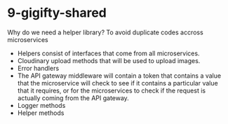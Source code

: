# 9-gigifty-shared

Why do we need a helper library? 
To avoid duplicate codes accross microservices

- Helpers consist of interfaces that come from all microservices.
- Cloudinary upload methods that will be used to upload images.
- Error handlers
- The API gateway middleware will contain a token that contains a value that the microservice will check to see if it contains a particular value that it requires, or for the microservices to check if the request is actually coming from the API gateway.
- Logger methods
- Helper methods